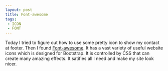 ```yaml
---
layout: post
title: Font-awesome
tags: 
 - ICON
 - FONT
---
```


Today I tried to figure out how to use some pretty icon to show my contact at footer. Then I found [Font-awesome](http://fontawesome.dashgame.com/). It has a vast variety of useful website icons which is designed for Bootstrap. It is controlled by CSS that can create many amazing effects. It satifies all I need and make my site look nicer.